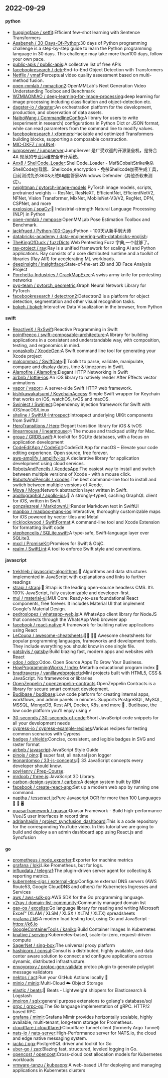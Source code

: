 ## 2022-09-29

#### python
* [huggingface / setfit](https://github.com/huggingface/setfit):Efficient few-shot learning with Sentence Transformers
* [Asabeneh / 30-Days-Of-Python](https://github.com/Asabeneh/30-Days-Of-Python):30 days of Python programming challenge is a step-by-step guide to learn the Python programming language in 30 days. This challenge may take more than100 days, follow your own pace.
* [public-apis / public-apis](https://github.com/public-apis/public-apis):A collective list of free APIs
* [facebookresearch / detr](https://github.com/facebookresearch/detr):End-to-End Object Detection with Transformers
* [Netflix / vmaf](https://github.com/Netflix/vmaf):Perceptual video quality assessment based on multi-method fusion.
* [open-mmlab / mmaction2](https://github.com/open-mmlab/mmaction2):OpenMMLab's Next Generation Video Understanding Toolbox and Benchmark
* [WZMIAOMIAO / deep-learning-for-image-processing](https://github.com/WZMIAOMIAO/deep-learning-for-image-processing):deep learning for image processing including classification and object-detection etc.
* [dagster-io / dagster](https://github.com/dagster-io/dagster):An orchestration platform for the development, production, and observation of data assets.
* [NaiboWang / CommandlineConfig](https://github.com/NaiboWang/CommandlineConfig):A library for users to write (experiment in research) configurations in Python Dict or JSON format, while can read parameters from the command line to modify values.
* [facebookresearch / xformers](https://github.com/facebookresearch/xformers):Hackable and optimized Transformers building blocks, supporting a composable construction.
* [MIC-DKFZ / nnUNet](https://github.com/MIC-DKFZ/nnUNet):
* [jumpserver / jumpserver](https://github.com/jumpserver/jumpserver):JumpServer 是广受欢迎的开源堡垒机，是符合 4A 规范的专业运维安全审计系统。
* [Axx8 / ShellCode_Loader](https://github.com/Axx8/ShellCode_Loader):ShellCode_Loader - Msf&CobaltStrike免杀ShellCode加载器、Shellcode_encryption - 免杀Shellcode加密生成工具，目前测试免杀360&火绒&电脑管家&Windows Defender（其他杀软未测试）。
* [rwightman / pytorch-image-models](https://github.com/rwightman/pytorch-image-models):PyTorch image models, scripts, pretrained weights -- ResNet, ResNeXT, EfficientNet, EfficientNetV2, NFNet, Vision Transformer, MixNet, MobileNet-V3/V2, RegNet, DPN, CSPNet, and more
* [explosion / spaCy](https://github.com/explosion/spaCy):💫
Industrial-strength Natural Language Processing (NLP) in Python
* [open-mmlab / mmpose](https://github.com/open-mmlab/mmpose):OpenMMLab Pose Estimation Toolbox and Benchmark.
* [jackfrued / Python-100-Days](https://github.com/jackfrued/Python-100-Days):Python - 100天从新手到大师
* [databricks-academy / data-engineering-with-databricks-english](https://github.com/databricks-academy/data-engineering-with-databricks-english):
* [TheKingOfDuck / fuzzDicts](https://github.com/TheKingOfDuck/fuzzDicts):Web Pentesting Fuzz 字典,一个就够了。
* [ray-project / ray](https://github.com/ray-project/ray):Ray is a unified framework for scaling AI and Python applications. Ray consists of a core distributed runtime and a toolkit of libraries (Ray AIR) for accelerating ML workloads.
* [deepinsight / insightface](https://github.com/deepinsight/insightface):State-of-the-art 2D and 3D Face Analysis Project
* [Porchetta-Industries / CrackMapExec](https://github.com/Porchetta-Industries/CrackMapExec):A swiss army knife for pentesting networks
* [pyg-team / pytorch_geometric](https://github.com/pyg-team/pytorch_geometric):Graph Neural Network Library for PyTorch
* [facebookresearch / detectron2](https://github.com/facebookresearch/detectron2):Detectron2 is a platform for object detection, segmentation and other visual recognition tasks.
* [bokeh / bokeh](https://github.com/bokeh/bokeh):Interactive Data Visualization in the browser, from Python

#### swift
* [ReactiveX / RxSwift](https://github.com/ReactiveX/RxSwift):Reactive Programming in Swift
* [pointfreeco / swift-composable-architecture](https://github.com/pointfreeco/swift-composable-architecture):A library for building applications in a consistent and understandable way, with composition, testing, and ergonomics in mind.
* [yonaskolb / XcodeGen](https://github.com/yonaskolb/XcodeGen):A Swift command line tool for generating your Xcode project
* [malcommac / SwiftDate](https://github.com/malcommac/SwiftDate):🐔
Toolkit to parse, validate, manipulate, compare and display dates, time & timezones in Swift.
* [Alamofire / Alamofire](https://github.com/Alamofire/Alamofire):Elegant HTTP Networking in Swift
* [airbnb / lottie-ios](https://github.com/airbnb/lottie-ios):An iOS library to natively render After Effects vector animations
* [vapor / vapor](https://github.com/vapor/vapor):💧
A server-side Swift HTTP web framework.
* [kishikawakatsumi / KeychainAccess](https://github.com/kishikawakatsumi/KeychainAccess):Simple Swift wrapper for Keychain that works on iOS, watchOS, tvOS and macOS.
* [Swinject / Swinject](https://github.com/Swinject/Swinject):Dependency injection framework for Swift with iOS/macOS/Linux
* [siteline / SwiftUI-Introspect](https://github.com/siteline/SwiftUI-Introspect):Introspect underlying UIKit components from SwiftUI
* [HeroTransitions / Hero](https://github.com/HeroTransitions/Hero):Elegant transition library for iOS & tvOS
* [linearmouse / linearmouse](https://github.com/linearmouse/linearmouse):🖱
The mouse and trackpad utility for Mac.
* [groue / GRDB.swift](https://github.com/groue/GRDB.swift):A toolkit for SQLite databases, with a focus on application development
* [CodeEditApp / CodeEdit](https://github.com/CodeEditApp/CodeEdit):CodeEdit App for macOS – Elevate your code editing experience. Open source, free forever.
* [aws-amplify / amplify-ios](https://github.com/aws-amplify/amplify-ios):A declarative library for application development using cloud services.
* [RobotsAndPencils / XcodesApp](https://github.com/RobotsAndPencils/XcodesApp):The easiest way to install and switch between multiple versions of Xcode - with a mouse click.
* [RobotsAndPencils / xcodes](https://github.com/RobotsAndPencils/xcodes):The best command-line tool to install and switch between multiple versions of Xcode.
* [Moya / Moya](https://github.com/Moya/Moya):Network abstraction layer written in Swift.
* [apollographql / apollo-ios](https://github.com/apollographql/apollo-ios):📱
A strongly-typed, caching GraphQL client for iOS, written in Swift.
* [gonzalezreal / MarkdownUI](https://github.com/gonzalezreal/MarkdownUI):Render Markdown text in SwiftUI
* [mapbox / mapbox-maps-ios](https://github.com/mapbox/mapbox-maps-ios):Interactive, thoroughly customizable maps for iOS powered by vector tiles and Metal
* [nicklockwood / SwiftFormat](https://github.com/nicklockwood/SwiftFormat):A command-line tool and Xcode Extension for formatting Swift code
* [stephencelis / SQLite.swift](https://github.com/stephencelis/SQLite.swift):A type-safe, Swift-language layer over SQLite3.
* [mxcl / PromiseKit](https://github.com/mxcl/PromiseKit):Promises for Swift & ObjC.
* [realm / SwiftLint](https://github.com/realm/SwiftLint):A tool to enforce Swift style and conventions.

#### javascript
* [trekhleb / javascript-algorithms](https://github.com/trekhleb/javascript-algorithms):📝
Algorithms and data structures implemented in JavaScript with explanations and links to further readings
* [strapi / strapi](https://github.com/strapi/strapi):🚀
Strapi is the leading open-source headless CMS. It’s 100% JavaScript, fully customizable and developer-first.
* [mui / material-ui](https://github.com/mui/material-ui):MUI Core: Ready-to-use foundational React components, free forever. It includes Material UI that implement Google's Material Design.
* [pedroslopez / whatsapp-web.js](https://github.com/pedroslopez/whatsapp-web.js):A WhatsApp client library for NodeJS that connects through the WhatsApp Web browser app
* [facebook / react-native](https://github.com/facebook/react-native):A framework for building native applications using React
* [LeCoupa / awesome-cheatsheets](https://github.com/LeCoupa/awesome-cheatsheets):👩‍💻
👨‍💻
Awesome cheatsheets for popular programming languages, frameworks and development tools. They include everything you should know in one single file.
* [gatsbyjs / gatsby](https://github.com/gatsbyjs/gatsby):Build blazing fast, modern apps and websites with React
* [odoo / odoo](https://github.com/odoo/odoo):Odoo. Open Source Apps To Grow Your Business.
* [HowProgrammingWorks / Index](https://github.com/HowProgrammingWorks/Index):Metarhia educational program index
📖
* [bradtraversy / vanillawebprojects](https://github.com/bradtraversy/vanillawebprojects):Mini projects built with HTML5, CSS & JavaScript. No frameworks or libraries
* [OpenZeppelin / openzeppelin-contracts](https://github.com/OpenZeppelin/openzeppelin-contracts):OpenZeppelin Contracts is a library for secure smart contract development.
* [Budibase / budibase](https://github.com/Budibase/budibase):Low code platform for creating internal apps, workflows, and admin panels in minutes. Supports PostgreSQL, MySQL, MSSQL, MongoDB, Rest API, Docker, K8s, and more
🚀
. Budibase, the low code platform you'll enjoy using
⚡
* [30-seconds / 30-seconds-of-code](https://github.com/30-seconds/30-seconds-of-code):Short JavaScript code snippets for all your development needs
* [cypress-io / cypress-example-recipes](https://github.com/cypress-io/cypress-example-recipes):Various recipes for testing common scenarios with Cypress
* [badges / shields](https://github.com/badges/shields):Concise, consistent, and legible badges in SVG and raster format
* [airbnb / javascript](https://github.com/airbnb/javascript):JavaScript Style Guide
* [pinojs / pino](https://github.com/pinojs/pino):🌲
super fast, all natural json logger
* [leonardomso / 33-js-concepts](https://github.com/leonardomso/33-js-concepts):📜
33 JavaScript concepts every developer should know.
* [soyHenry / Prep-Course](https://github.com/soyHenry/Prep-Course):
* [mrdoob / three.js](https://github.com/mrdoob/three.js):JavaScript 3D Library.
* [carbon-design-system / carbon](https://github.com/carbon-design-system/carbon):A design system built by IBM
* [facebook / create-react-app](https://github.com/facebook/create-react-app):Set up a modern web app by running one command.
* [naptha / tesseract.js](https://github.com/naptha/tesseract.js):Pure Javascript OCR for more than 100 Languages
📖
🎉
🖥
* [quasarframework / quasar](https://github.com/quasarframework/quasar):Quasar Framework - Build high-performance VueJS user interfaces in record time
* [adrianhajdin / project_syncfusion_dashboard](https://github.com/adrianhajdin/project_syncfusion_dashboard):This is a code repository for the corresponding YouTube video. In this tutorial we are going to build and deploy a an admin dashboard app using React.js and Syncfusion

#### go
* [prometheus / node_exporter](https://github.com/prometheus/node_exporter):Exporter for machine metrics
* [grafana / loki](https://github.com/grafana/loki):Like Prometheus, but for logs.
* [influxdata / telegraf](https://github.com/influxdata/telegraf):The plugin-driven server agent for collecting & reporting metrics.
* [kubernetes-sigs / external-dns](https://github.com/kubernetes-sigs/external-dns):Configure external DNS servers (AWS Route53, Google CloudDNS and others) for Kubernetes Ingresses and Services
* [aws / aws-sdk-go](https://github.com/aws/aws-sdk-go):AWS SDK for the Go programming language.
* [v2ray / domain-list-community](https://github.com/v2ray/domain-list-community):Community managed domain list
* [qax-os / excelize](https://github.com/qax-os/excelize):Go language library for reading and writing Microsoft Excel™ (XLAM / XLSM / XLSX / XLTM / XLTX) spreadsheets
* [grafana / k6](https://github.com/grafana/k6):A modern load testing tool, using Go and JavaScript - https://k6.io
* [GoogleContainerTools / kaniko](https://github.com/GoogleContainerTools/kaniko):Build Container Images In Kubernetes
* [knative / serving](https://github.com/knative/serving):Kubernetes-based, scale-to-zero, request-driven compute
* [SagerNet / sing-box](https://github.com/SagerNet/sing-box):The universal proxy platform
* [hashicorp / consul](https://github.com/hashicorp/consul):Consul is a distributed, highly available, and data center aware solution to connect and configure applications across dynamic, distributed infrastructure.
* [envoyproxy / protoc-gen-validate](https://github.com/envoyproxy/protoc-gen-validate):protoc plugin to generate polyglot message validators
* [nektos / act](https://github.com/nektos/act):Run your GitHub Actions locally
🚀
* [minio / minio](https://github.com/minio/minio):Multi-Cloud
☁️
Object Storage
* [elastic / beats](https://github.com/elastic/beats):🐠
Beats - Lightweight shippers for Elasticsearch & Logstash
* [jmoiron / sqlx](https://github.com/jmoiron/sqlx):general purpose extensions to golang's database/sql
* [grpc / grpc-go](https://github.com/grpc/grpc-go):The Go language implementation of gRPC. HTTP/2 based RPC
* [grafana / mimir](https://github.com/grafana/mimir):Grafana Mimir provides horizontally scalable, highly available, multi-tenant, long-term storage for Prometheus.
* [cloudflare / cloudflared](https://github.com/cloudflare/cloudflared):Cloudflare Tunnel client (formerly Argo Tunnel)
* [nats-io / nats-server](https://github.com/nats-io/nats-server):High-Performance server for NATS.io, the cloud and edge native messaging system.
* [jackc / pgx](https://github.com/jackc/pgx):PostgreSQL driver and toolkit for Go
* [uber-go / zap](https://github.com/uber-go/zap):Blazing fast, structured, leveled logging in Go.
* [opencost / opencost](https://github.com/opencost/opencost):Cross-cloud cost allocation models for Kubernetes workloads
* [vmware-tanzu / kubeapps](https://github.com/vmware-tanzu/kubeapps):A web-based UI for deploying and managing applications in Kubernetes clusters

